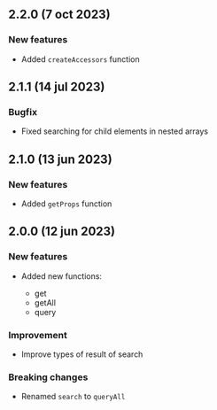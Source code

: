 ## 2.2.0 (7 oct 2023)

### New features

* Added `createAccessors` function

## 2.1.1 (14 jul 2023)

### Bugfix

* Fixed searching for child elements in nested arrays

## 2.1.0 (13 jun 2023)

### New features

* Added `getProps` function

## 2.0.0 (12 jun 2023)

### New features

* Added new functions:

  - get
  - getAll
  - query

### Improvement

* Improve types of result of search

### Breaking changes

* Renamed `search` to `queryAll`
